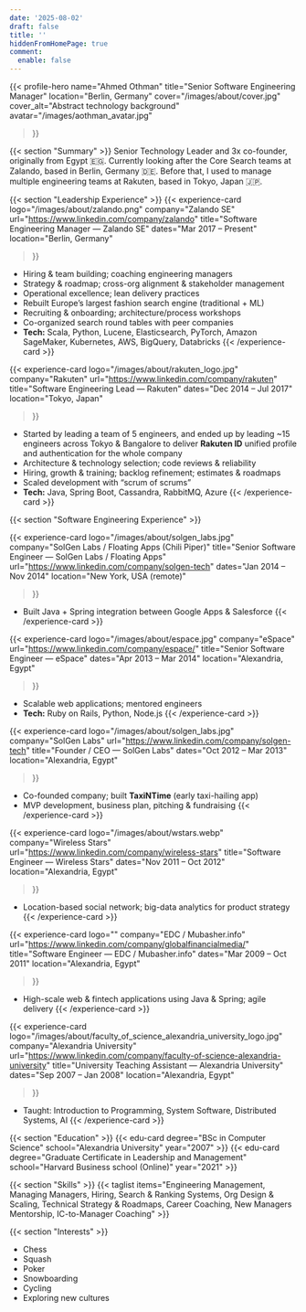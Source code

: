 ```yaml
---
date: '2025-08-02'
draft: false
title: ''
hiddenFromHomePage: true
comment:
  enable: false
---
```


{{< profile-hero
    name="Ahmed Othman"
    title="Senior Software Engineering Manager"
    location="Berlin, Germany"
    cover="/images/about/cover.jpg"
    cover_alt="Abstract technology background"
    avatar="/images/aothman_avatar.jpg"
>}}

{{< section "Summary" >}}
Senior Technology Leader and 3x co-founder, originally from Egypt 🇪🇬. Currently looking after the Core Search teams at Zalando, based in Berlin, Germany 🇩🇪. Before that, I used to manage multiple engineering teams at Rakuten, based in Tokyo, Japan 🇯🇵.


{{< section "Leadership Experience" >}}
{{< experience-card
  logo="/images/about/zalando.png"
  company="Zalando SE"
  url="https://www.linkedin.com/company/zalando"
  title="Software Engineering Manager — Zalando SE"
  dates="Mar 2017 – Present"
  location="Berlin, Germany"
>}}
- Hiring & team building; coaching engineering managers
- Strategy & roadmap; cross-org alignment & stakeholder management
- Operational excellence; lean delivery practices
- Rebuilt Europe’s largest fashion search engine (traditional + ML)
- Recruiting & onboarding; architecture/process workshops
- Co-organized search round tables with peer companies
- **Tech:** Scala, Python, Lucene, Elasticsearch, PyTorch, Amazon SageMaker, Kubernetes, AWS, BigQuery, Databricks
{{< /experience-card >}}

{{< experience-card
  logo="/images/about/rakuten_logo.jpg"
  company="Rakuten"
  url="https://www.linkedin.com/company/rakuten"
  title="Software Engineering Lead — Rakuten"
  dates="Dec 2014 – Jul 2017"
  location="Tokyo, Japan"
>}}
- Started by leading a team of 5 engineers, and ended up by leading ~15 engineers across Tokyo & Bangalore to deliver **Rakuten ID** unified profile and authentication for the whole company
- Architecture & technology selection; code reviews & reliability
- Hiring, growth & training; backlog refinement; estimates & roadmaps
- Scaled development with “scrum of scrums”
- **Tech:** Java, Spring Boot, Cassandra, RabbitMQ, Azure
{{< /experience-card >}}


{{< section "Software Engineering Experience" >}}

{{< experience-card
  logo="/images/about/solgen_labs.jpg"
  company="SolGen Labs / Floating Apps (Chili Piper)"
  title="Senior Software Engineer — SolGen Labs / Floating Apps"
  url="https://www.linkedin.com/company/solgen-tech"
  dates="Jan 2014 – Nov 2014"
  location="New York, USA (remote)"
>}}
- Built Java + Spring integration between Google Apps & Salesforce
{{< /experience-card >}}

{{< experience-card
  logo="/images/about/espace.jpg"
  company="eSpace"
  url="https://www.linkedin.com/company/espace/"
  title="Senior Software Engineer — eSpace"
  dates="Apr 2013 – Mar 2014"
  location="Alexandria, Egypt"
>}}
- Scalable web applications; mentored engineers  
- **Tech:** Ruby on Rails, Python, Node.js
{{< /experience-card >}}

{{< experience-card
  logo="/images/about/solgen_labs.jpg"
  company="SolGen Labs"
  url="https://www.linkedin.com/company/solgen-tech"
  title="Founder / CEO — SolGen Labs"
  dates="Oct 2012 – Mar 2013"
  location="Alexandria, Egypt"
>}}
- Co-founded company; built **TaxiNTime** (early taxi-hailing app)
- MVP development, business plan, pitching & fundraising
{{< /experience-card >}}

{{< experience-card
  logo="/images/about/wstars.webp"
  company="Wireless Stars"
  url="https://www.linkedin.com/company/wireless-stars"
  title="Software Engineer — Wireless Stars"
  dates="Nov 2011 – Oct 2012"
  location="Alexandria, Egypt"
>}}
- Location-based social network; big-data analytics for product strategy
{{< /experience-card >}}

{{< experience-card
  logo=""
  company="EDC / Mubasher.info"
  url="https://www.linkedin.com/company/globalfinancialmedia/"
  title="Software Engineer — EDC / Mubasher.info"
  dates="Mar 2009 – Oct 2011"
  location="Alexandria, Egypt"
>}}
- High-scale web & fintech applications using Java & Spring; agile delivery
{{< /experience-card >}}

{{< experience-card
  logo="/images/about/faculty_of_science_alexandria_university_logo.jpg"
  company="Alexandria University"
  url="https://www.linkedin.com/company/faculty-of-science-alexandria-university"
  title="University Teaching Assistant — Alexandria University"
  dates="Sep 2007 – Jan 2008"
  location="Alexandria, Egypt"
>}}
- Taught: Introduction to Programming, System Software, Distributed Systems, AI
{{< /experience-card >}}

{{< section "Education" >}}
{{< edu-card degree="BSc in Computer Science" school="Alexandria University" year="2007" >}}
{{< edu-card degree="Graduate Certificate in Leadership and Management" school="Harvard Business school (Online)" year="2021" >}}

{{< section "Skills" >}}
{{< taglist items="Engineering Management, Managing Managers, Hiring, Search & Ranking Systems, Org Design & Scaling, Technical Strategy & Roadmaps, Career Coaching, New Managers Mentorship, IC-to-Manager Coaching" >}}

{{< section "Interests" >}}
- Chess
- Squash
- Poker
- Snowboarding
- Cycling
- Exploring new cultures

